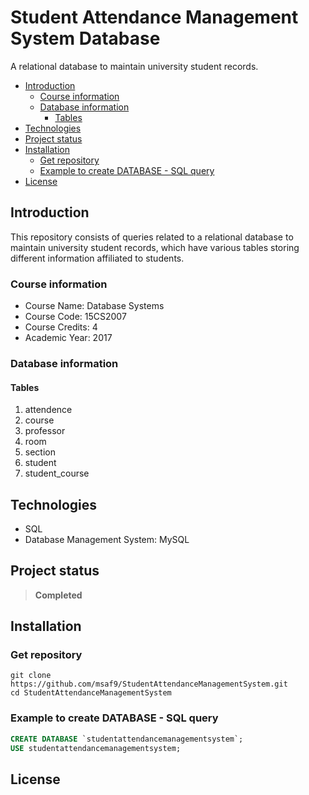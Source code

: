 <h1> Student Attendance Management System Database </h1>
A relational database to maintain university student records.

- [Introduction](#introduction)
  - [Course information](#course-information)
  - [Database information](#database-information)
    - [Tables](#tables)
- [Technologies](#technologies)
- [Project status](#project-status)
- [Installation](#installation)
  - [Get repository](#get-repository)
  - [Example to create DATABASE - SQL query](#example-to-create-database---sql-query)
- [License](#license)

## Introduction

This repository consists of queries related to a relational database to maintain university student records, which have various tables storing different information affiliated to students.

### Course information

- Course Name: Database Systems
- Course Code: 15CS2007
- Course Credits: 4
- Academic Year: 2017

### Database information

#### Tables

1. attendence
2. course
3. professor
4. room
5. section
6. student
7. student_course

## Technologies

- SQL
- Database Management System: MySQL

## Project status

> **Completed**

## Installation

### Get repository

```git
git clone https://github.com/msaf9/StudentAttendanceManagementSystem.git
cd StudentAttendanceManagementSystem
```

### Example to create DATABASE - SQL query

```sql
CREATE DATABASE `studentattendancemanagementsystem`;
USE studentattendancemanagementsystem;
```

## License
